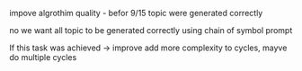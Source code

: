 impove algrothim quality - befor 9/15 topic were generated correctly

no we want all topic to be generated correctly using chain of symbol prompt

If this task was achieved -> improve add more complexity to cycles, mayve do multiple cycles

